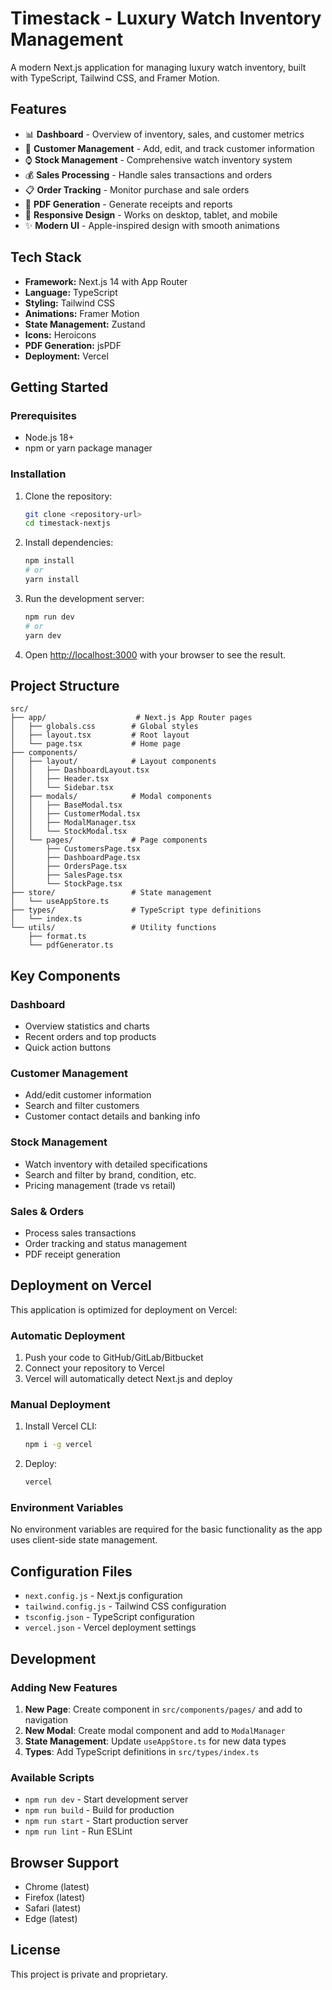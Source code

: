 # Timestack - Luxury Watch Inventory Management

A modern Next.js application for managing luxury watch inventory, built with TypeScript, Tailwind CSS, and Framer Motion.

## Features

- 📊 **Dashboard** - Overview of inventory, sales, and customer metrics
- 👥 **Customer Management** - Add, edit, and track customer information
- ⌚ **Stock Management** - Comprehensive watch inventory system
- 💰 **Sales Processing** - Handle sales transactions and orders
- 📋 **Order Tracking** - Monitor purchase and sale orders
- 📄 **PDF Generation** - Generate receipts and reports
- 📱 **Responsive Design** - Works on desktop, tablet, and mobile
- ✨ **Modern UI** - Apple-inspired design with smooth animations

## Tech Stack

- **Framework:** Next.js 14 with App Router
- **Language:** TypeScript
- **Styling:** Tailwind CSS
- **Animations:** Framer Motion
- **State Management:** Zustand
- **Icons:** Heroicons
- **PDF Generation:** jsPDF
- **Deployment:** Vercel

## Getting Started

### Prerequisites

- Node.js 18+ 
- npm or yarn package manager

### Installation

1. Clone the repository:
   ```bash
   git clone <repository-url>
   cd timestack-nextjs
   ```

2. Install dependencies:
   ```bash
   npm install
   # or
   yarn install
   ```

3. Run the development server:
   ```bash
   npm run dev
   # or
   yarn dev
   ```

4. Open [http://localhost:3000](http://localhost:3000) with your browser to see the result.

## Project Structure

```
src/
├── app/                    # Next.js App Router pages
│   ├── globals.css        # Global styles
│   ├── layout.tsx         # Root layout
│   └── page.tsx           # Home page
├── components/
│   ├── layout/            # Layout components
│   │   ├── DashboardLayout.tsx
│   │   ├── Header.tsx
│   │   └── Sidebar.tsx
│   ├── modals/            # Modal components
│   │   ├── BaseModal.tsx
│   │   ├── CustomerModal.tsx
│   │   ├── ModalManager.tsx
│   │   └── StockModal.tsx
│   └── pages/             # Page components
│       ├── CustomersPage.tsx
│       ├── DashboardPage.tsx
│       ├── OrdersPage.tsx
│       ├── SalesPage.tsx
│       └── StockPage.tsx
├── store/                 # State management
│   └── useAppStore.ts
├── types/                 # TypeScript type definitions
│   └── index.ts
└── utils/                 # Utility functions
    ├── format.ts
    └── pdfGenerator.ts
```

## Key Components

### Dashboard
- Overview statistics and charts
- Recent orders and top products
- Quick action buttons

### Customer Management
- Add/edit customer information
- Search and filter customers
- Customer contact details and banking info

### Stock Management
- Watch inventory with detailed specifications
- Search and filter by brand, condition, etc.
- Pricing management (trade vs retail)

### Sales & Orders
- Process sales transactions
- Order tracking and status management
- PDF receipt generation

## Deployment on Vercel

This application is optimized for deployment on Vercel:

### Automatic Deployment

1. Push your code to GitHub/GitLab/Bitbucket
2. Connect your repository to Vercel
3. Vercel will automatically detect Next.js and deploy

### Manual Deployment

1. Install Vercel CLI:
   ```bash
   npm i -g vercel
   ```

2. Deploy:
   ```bash
   vercel
   ```

### Environment Variables

No environment variables are required for the basic functionality as the app uses client-side state management.

## Configuration Files

- `next.config.js` - Next.js configuration
- `tailwind.config.js` - Tailwind CSS configuration
- `tsconfig.json` - TypeScript configuration
- `vercel.json` - Vercel deployment settings

## Development

### Adding New Features

1. **New Page**: Create component in `src/components/pages/` and add to navigation
2. **New Modal**: Create modal component and add to `ModalManager`
3. **State Management**: Update `useAppStore.ts` for new data types
4. **Types**: Add TypeScript definitions in `src/types/index.ts`

### Available Scripts

- `npm run dev` - Start development server
- `npm run build` - Build for production
- `npm run start` - Start production server
- `npm run lint` - Run ESLint

## Browser Support

- Chrome (latest)
- Firefox (latest)
- Safari (latest)
- Edge (latest)

## License

This project is private and proprietary.